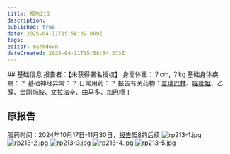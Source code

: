 ```yaml
---
title: 报告213
description: 
published: true
date: 2025-04-11T15:58:39.009Z
tags: 
editor: markdown
dateCreated: 2025-04-11T15:58:34.573Z
---
```


﻿## 基础信息
报告者：【未获得署名授权】
身高体重：？cm, ？kg
基础身体疾病：？
基础神经异常：？
日常用药：？
报告有关药物：[普瑞巴林](/drug/PR80)、[唑吡坦](/drug/思诺思)、乙醇、[金刚烷胺](/drug/ATD)、[文拉法辛](/drug/VEN)、曲马多、加巴喷丁

## 原报告
服药时间：2024年10月17日-11月30日，[报告158](/report/RP158)的后续
![rp213-1.jpg](/imgs/rp213-1.jpg)
![rp213-2.jpg](/imgs/rp213-2.jpg)
![rp213-3.jpg](/imgs/rp213-3.jpg)
![rp213-4.jpg](/imgs/rp213-4.jpg)
![rp213-5.jpg](/imgs/rp213-5.jpg)